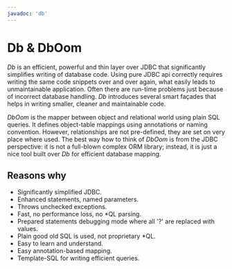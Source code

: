 ```yaml
---
javadoc: 'db'
---
```


# Db & DbOom

*Db* is an efficient, powerful and thin layer over JDBC that
significantly simplifies writing of database code. Using pure JDBC api
correctly requires writing the same code snippets over and over again,
what easily leads to unmaintainable application. Often there are
run-time problems just because of incorrect database handling. *Db*
introduces several smart façades that helps in writing smaller, cleaner
and maintainable code.

*DbOom* is the mapper between object and relational world using plain
SQL queries. It defines object-table mappings using annotations or
naming convention. However, relationships are not pre-defined, they are
set on very place where used. The best way how to think of *DbOom* is
from the JDBC perspective: it is not a full-blown complex ORM library;
instead, it is just a nice tool built over *Db* for efficient database
mapping.

## Reasons why

* Significantly simplified JDBC.
* Enhanced statements, named parameters.
* Throws unchecked exceptions.
* Fast, no performance loss, no \*QL parsing.
* Prepared statements debugging mode where all \'?\' are replaced with values.
* Plain good old SQL is used, not proprietary \*QL.
* Easy to learn and understand.
* Easy annotation-based mapping.
* Template-SQL for writing efficient queries.
